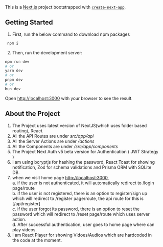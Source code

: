 This is a [Next.js](https://nextjs.org) project bootstrapped with [`create-next-app`](https://nextjs.org/docs/app/api-reference/cli/create-next-app).

## Getting Started

1. First, run the below command to download npm packages

```bash
 npm i
```

2. Then, run the development server:

```bash
npm run dev
# or
yarn dev
# or
pnpm dev
# or
bun dev
```

Open [http://localhost:3000](http://localhost:3000) with your browser to see the result.

## About the Project

1. The Project uses latest version of NextJS(which uses folder based routing), React.
2. All the API Routes are under _src/app/api_
3. All the Server Actions are under _/actions_
4. All the Components are under _/src/app/components_
5. The Project Next Auth v5 beta version for Authentication ( JWT Strategy )
6. I am using bcryptjs for hashing the password, React Toast for showing notification, Zod for schema validations and Prisma ORM with SQLite DB.
7. when we visit home page [http://localhost:3000](http://localhost:3000), <br/>
   a. if the user is not authenticated, it will automatically redirect to /login page/route <br/>
   b. if the user is not registered, there is an option to register/sign up which will redirect to /register page/route, the api route for this is [/api/register] <br/>
   c. if the user forgot its password, there is an option to reset the password which will redirect to /reset page/route which uses server action. <br/>
   d. After successful authentication, user goes to home page where can play videos. <br/>
8. I am React Player for showing Vidoes/Audios which are hardcoded in the code at the moment.

